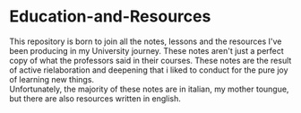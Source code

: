 # Education-and-Resources
This repository is born to join all the notes, lessons and the resources I've been producing in my University journey. 
These notes aren't just a perfect copy of what the professors said in their courses. 
These notes are the result of active rielaboration and deepening that i liked to conduct for the pure joy of learning new things.  
Unfortunately, the majority of these notes are in italian, my mother toungue, but there are also resources written in english. 
